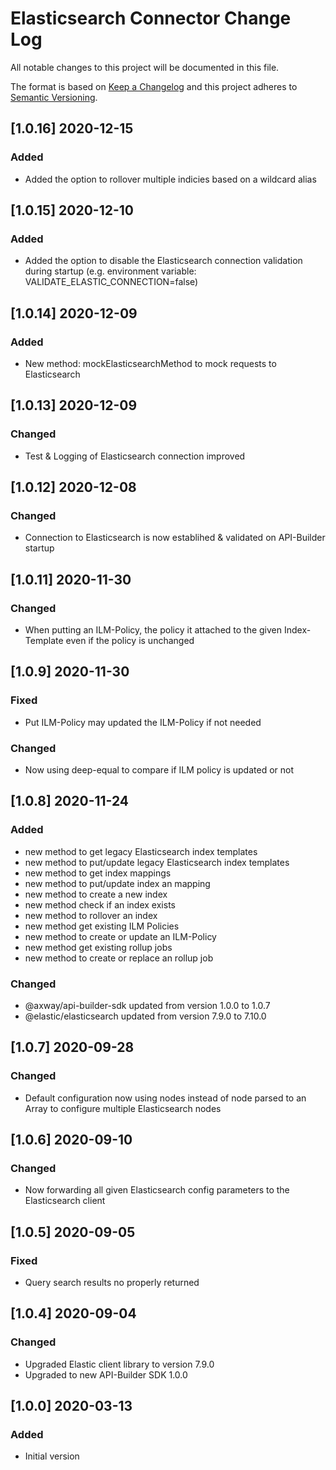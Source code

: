 # Elasticsearch Connector Change Log
All notable changes to this project will be documented in this file.

The format is based on [Keep a Changelog](http://keepachangelog.com/)
and this project adheres to [Semantic Versioning](http://semver.org/).

## [1.0.16] 2020-12-15
### Added
- Added the option to rollover multiple indicies based on a wildcard alias

## [1.0.15] 2020-12-10
### Added
- Added the option to disable the Elasticsearch connection validation during startup (e.g. environment variable: VALIDATE_ELASTIC_CONNECTION=false)

## [1.0.14] 2020-12-09
### Added
- New method: mockElasticsearchMethod to mock requests to Elasticsearch

## [1.0.13] 2020-12-09
### Changed
- Test & Logging of Elasticsearch connection improved

## [1.0.12] 2020-12-08
### Changed
- Connection to Elasticsearch is now establihed & validated on API-Builder startup

## [1.0.11] 2020-11-30
### Changed
- When putting an ILM-Policy, the policy it attached to the given Index-Template even if the policy is unchanged

## [1.0.9] 2020-11-30
### Fixed
- Put ILM-Policy may updated the ILM-Policy if not needed

### Changed
- Now using deep-equal to compare if ILM policy is updated or not

## [1.0.8] 2020-11-24
### Added
- new method to get legacy Elasticsearch index templates
- new method to put/update legacy Elasticsearch index templates
- new method to get index mappings
- new method to put/update index an mapping
- new method to create a new index
- new method check if an index exists
- new method to rollover an index
- new method get existing ILM Policies
- new method to create or update an ILM-Policy
- new method get existing rollup jobs
- new method to create or replace an rollup job

### Changed
- @axway/api-builder-sdk updated from version 1.0.0 to 1.0.7
- @elastic/elasticsearch updated from version 7.9.0 to 7.10.0

## [1.0.7] 2020-09-28
### Changed
- Default configuration now using nodes instead of node 
  parsed to an Array to configure multiple Elasticsearch nodes

## [1.0.6] 2020-09-10
### Changed
- Now forwarding all given Elasticsearch config parameters to the Elasticsearch client

## [1.0.5] 2020-09-05
### Fixed
- Query search results no properly returned

## [1.0.4] 2020-09-04
### Changed
- Upgraded Elastic client library to version 7.9.0
- Upgraded to new API-Builder SDK 1.0.0

## [1.0.0] 2020-03-13
### Added
- Initial version
